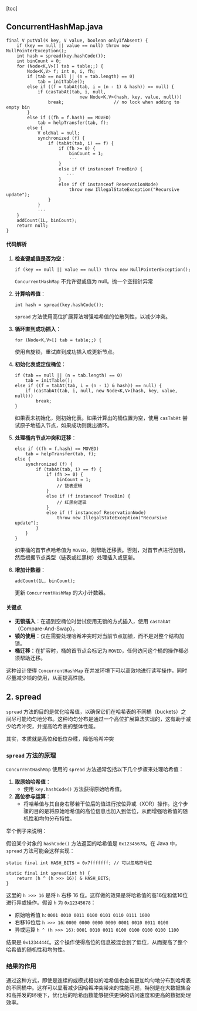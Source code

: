 [toc]



## ConcurrentHashMap.java

```
final V putVal(K key, V value, boolean onlyIfAbsent) {
    if (key == null || value == null) throw new NullPointerException();
    int hash = spread(key.hashCode());
    int binCount = 0;
    for (Node<K,V>[] tab = table;;) {
        Node<K,V> f; int n, i, fh;
        if (tab == null || (n = tab.length) == 0)
            tab = initTable();
        else if ((f = tabAt(tab, i = (n - 1) & hash)) == null) {
            if (casTabAt(tab, i, null,
                            new Node<K,V>(hash, key, value, null)))
                break;                   // no lock when adding to empty bin
        }
        else if ((fh = f.hash) == MOVED)
            tab = helpTransfer(tab, f);
        else {
            V oldVal = null;
            synchronized (f) {
                if (tabAt(tab, i) == f) {
                    if (fh >= 0) {
                        binCount = 1;
                        ···
                    }
                    else if (f instanceof TreeBin) {
                       ···
                    }
                    else if (f instanceof ReservationNode)
                        throw new IllegalStateException("Recursive update");
                }
            }
            ···
    }
    addCount(1L, binCount);
    return null;
}
```

#### 代码解析

1. **检查键或值是否为空**：

   ```
   if (key == null || value == null) throw new NullPointerException();
   ```

   `ConcurrentHashMap` 不允许键或值为 null。抛一个空指针异常

2. **计算哈希值**：

   ```
   int hash = spread(key.hashCode());
   ```

   `spread` 方法使用高位扩展算法增强哈希值的位散列性，以减少冲突。

3. **循环直到成功插入**：

   ```
   for (Node<K,V>[] tab = table;;) {
   ```

   使用自旋锁，重试直到成功插入或更新节点。

4. **初始化表或定位桶位**：

   ```
   if (tab == null || (n = tab.length) == 0)
       tab = initTable();
   else if ((f = tabAt(tab, i = (n - 1) & hash)) == null) {
       if (casTabAt(tab, i, null, new Node<K,V>(hash, key, value, null)))
           break;
   }
   ```

   如果表未初始化，则初始化表。如果计算出的桶位置为空，使用 `casTabAt` 尝试原子地插入节点，如果成功则跳出循环。

5. **处理桶内节点冲突和迁移**：

   ```
   else if ((fh = f.hash) == MOVED)
       tab = helpTransfer(tab, f);
   else {
       synchronized (f) {
           if (tabAt(tab, i) == f) {
               if (fh >= 0) {
                   binCount = 1;
                   // 链表逻辑
               }
               else if (f instanceof TreeBin) {
                   // 红黑树逻辑
               }
               else if (f instanceof ReservationNode)
                   throw new IllegalStateException("Recursive update");
           }
       }
   }
   ```

   如果桶的首节点哈希值为 `MOVED`，则帮助迁移表。否则，对首节点进行加锁，然后根据节点类型（链表或红黑树）处理插入或更新。

6. **增加计数器**：

   ```
   addCount(1L, binCount);
   ```

   更新 `ConcurrentHashMap` 的大小计数器。

#### 关键点

- **无锁插入**：在遇到空桶位时尝试使用无锁的方式插入，使用 `casTabAt`（Compare-And-Swap）。
- **锁的使用**：仅在需要处理哈希冲突时对当前节点加锁，而不是对整个结构加锁。
- **桶迁移**：在扩容时，桶的首节点会标记为 `MOVED`，任何访问这个桶的操作都必须帮助迁移。

这种设计使得 `ConcurrentHashMap` 在并发环境下可以高效地进行读写操作，同时尽量减少锁的使用，从而提高性能。





## 2. spread

`spread` 方法的目的是优化哈希值，以确保它们在哈希表的不同桶（buckets）之间尽可能均匀地分布。这种均匀分布是通过一个高位扩展算法实现的，这有助于减少哈希冲突，并提高哈希表的整体性能。

其实，本质就是高位和低位杂糅，降低哈希冲突

### `spread` 方法的原理

`ConcurrentHashMap` 使用的 `spread` 方法通常包括以下几个步骤来处理哈希值：

1. **取原始哈希值**：
   - 使用 `key.hashCode()` 方法获得原始哈希值。
2. **高位参与运算**：
   - 将哈希值与其自身右移若干位后的值进行按位异或（XOR）操作。这个步骤的目的是将原始哈希值的高位信息也加入到低位，从而增强哈希值的随机性和均匀分布特性。

举个例子来说明：

假设某个对象的 `hashCode()` 方法返回的哈希值是 `0x12345678`。在 Java 中，`spread` 方法可能会这样实现：

```
static final int HASH_BITS = 0x7fffffff; // 可以忽略符号位

static final int spread(int h) {
    return (h ^ (h >>> 16)) & HASH_BITS;
}
```

这里的 `h >>> 16` 是将 `h` 右移 16 位。这样做的效果是将哈希值的高16位和低16位进行异或操作。假设 `h` 为 `0x12345678`：

- 原始哈希值 `h`: `0001 0010 0011 0100 0101 0110 0111 1000`
- 右移16位后 `h >>> 16`: `0000 0000 0000 0000 0001 0010 0011 0100`
- 异或运算 `h ^ (h >>> 16)`: `0001 0010 0011 0100 0100 0100 0100 1100`

结果是 `0x1234444C`。这个操作使得高位的信息被混合到了低位，从而提高了整个哈希值的随机性和均匀性。

### 结果的作用

通过这种方式，即使是连续的或模式相似的哈希值也会被更加均匀地分布到哈希表的不同桶中。这样可以显著减少因哈希冲突带来的性能问题，特别是在大数据集合和高并发的环境下，优化后的哈希函数能够提供更快的访问速度和更高的数据处理效率。